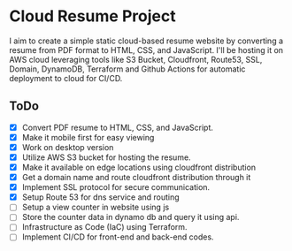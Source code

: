 # Cloud Resume Project

I aim to create a simple static cloud-based resume website by converting a resume from PDF format to HTML, CSS, and JavaScript. I'll be hosting it on AWS cloud leveraging tools like S3 Bucket, Cloudfront, Route53, SSL, Domain, DynamoDB, Terraform and Github Actions for automatic deployment to cloud for CI/CD.

## ToDo

- [x] Convert PDF resume to HTML, CSS, and JavaScript.
- [x] Make it mobile first for easy viewing
- [x] Work on desktop version
- [x] Utilize AWS S3 bucket for hosting the resume.
- [x] Make it available on edge locations using cloudfront distribution
- [x] Get a domain name and route cloudfront distribution through it
- [x] Implement SSL protocol for secure communication.
- [x] Setup Route 53 for dns service and routing
- [ ] Setup a view counter in website using js
- [ ] Store the counter data in dynamo db and query it using api.
- [ ] Infrastructure as Code (IaC) using Terraform.
- [ ] Implement CI/CD for front-end and back-end codes.
